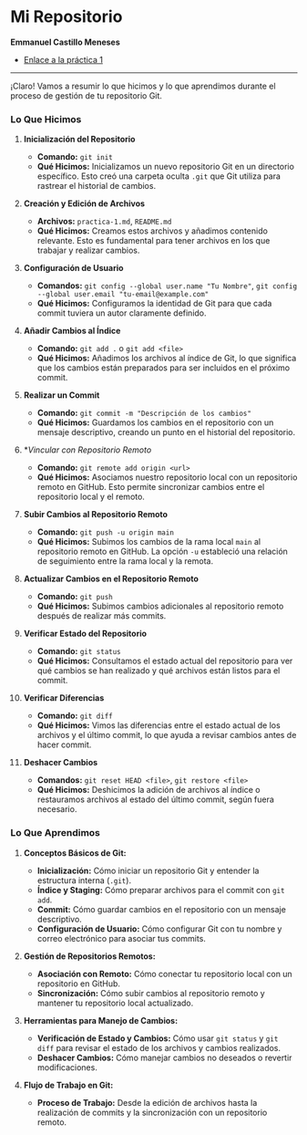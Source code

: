 # Mi Repositorio

**Emmanuel Castillo Meneses**

- [Enlace a la práctica 1](practica-1.md)

---
¡Claro! Vamos a resumir lo que hicimos y lo que aprendimos durante el proceso de gestión de tu repositorio Git.

### **Lo Que Hicimos**

1. **Inicialización del Repositorio**
   - **Comando:** `git init`
   - **Qué Hicimos:** Inicializamos un nuevo repositorio Git en un directorio específico. Esto creó una carpeta oculta `.git` que Git utiliza para rastrear el historial de cambios.

2. **Creación y Edición de Archivos**
   - **Archivos:** `practica-1.md`, `README.md`
   - **Qué Hicimos:** Creamos estos archivos y añadimos contenido relevante. Esto es fundamental para tener archivos en los que trabajar y realizar cambios.

3. **Configuración de Usuario**
   - **Comandos:** `git config --global user.name "Tu Nombre"`, `git config --global user.email "tu-email@example.com"`
   - **Qué Hicimos:** Configuramos la identidad de Git para que cada commit tuviera un autor claramente definido.

4. **Añadir Cambios al Índice**
   - **Comando:** `git add .` o `git add <file>`
   - **Qué Hicimos:** Añadimos los archivos al índice de Git, lo que significa que los cambios están preparados para ser incluidos en el próximo commit.

5. **Realizar un Commit**
   - **Comando:** `git commit -m "Descripción de los cambios"`
   - **Qué Hicimos:** Guardamos los cambios en el repositorio con un mensaje descriptivo, creando un punto en el historial del repositorio.

6. **Vincular con Repositorio Remoto*
   - **Comando:** `git remote add origin <url>`
   - **Qué Hicimos:** Asociamos nuestro repositorio local con un repositorio remoto en GitHub. Esto permite sincronizar cambios entre el repositorio local y el remoto.

7. **Subir Cambios al Repositorio Remoto**
   - **Comando:** `git push -u origin main`
   - **Qué Hicimos:** Subimos los cambios de la rama local `main` al repositorio remoto en GitHub. La opción `-u` estableció una relación de seguimiento entre la rama local y la remota.

8. **Actualizar Cambios en el Repositorio Remoto**
   - **Comando:** `git push`
   - **Qué Hicimos:** Subimos cambios adicionales al repositorio remoto después de realizar más commits.

9. **Verificar Estado del Repositorio**
   - **Comando:** `git status`
   - **Qué Hicimos:** Consultamos el estado actual del repositorio para ver qué cambios se han realizado y qué archivos están listos para el commit.

10. **Verificar Diferencias**
    - **Comando:** `git diff`
    - **Qué Hicimos:** Vimos las diferencias entre el estado actual de los archivos y el último commit, lo que ayuda a revisar cambios antes de hacer commit.

11. **Deshacer Cambios**
    - **Comandos:** `git reset HEAD <file>`, `git restore <file>`
    - **Qué Hicimos:** Deshicimos la adición de archivos al índice o restauramos archivos al estado del último commit, según fuera necesario.

### **Lo Que Aprendimos**

1. **Conceptos Básicos de Git:**
   - **Inicialización:** Cómo iniciar un repositorio Git y entender la estructura interna (`.git`).
   - **Índice y Staging:** Cómo preparar archivos para el commit con `git add`.
   - **Commit:** Cómo guardar cambios en el repositorio con un mensaje descriptivo.
   - **Configuración de Usuario:** Cómo configurar Git con tu nombre y correo electrónico para asociar tus commits.

2. **Gestión de Repositorios Remotos:**
   - **Asociación con Remoto:** Cómo conectar tu repositorio local con un repositorio en GitHub.
   - **Sincronización:** Cómo subir cambios al repositorio remoto y mantener tu repositorio local actualizado.

3. **Herramientas para Manejo de Cambios:**
   - **Verificación de Estado y Cambios:** Cómo usar `git status` y `git diff` para revisar el estado de los archivos y cambios realizados.
   - **Deshacer Cambios:** Cómo manejar cambios no deseados o revertir modificaciones.

4. **Flujo de Trabajo en Git:**
   - **Proceso de Trabajo:** Desde la edición de archivos hasta la realización de commits y la sincronización con un repositorio remoto.


